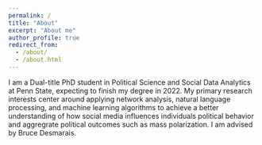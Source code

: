 ```yaml
---
permalink: /
title: "About"
excerpt: "About me"
author_profile: true
redirect_from: 
  - /about/
  - /about.html
---
```


I am a Dual-title PhD student in Political Science and Social Data Analytics at Penn State, expecting to finish my degree in 2022. My primary research interests center around applying network analysis, natural language processing, and machine learning algorithms to achieve a better understanding of how social media influences individuals political behavior and aggregrate political outcomes such as mass polarization. I am advised by Bruce Desmarais.




